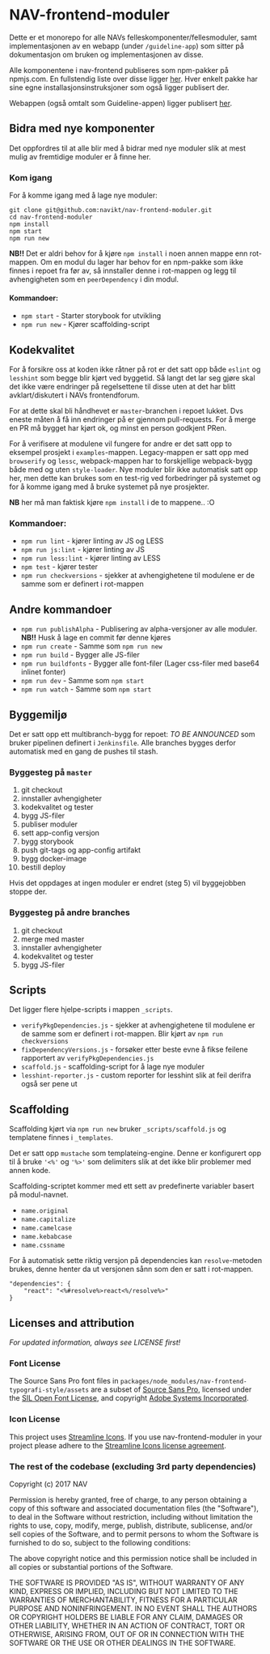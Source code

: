 # NAV-frontend-moduler
Dette er et monorepo for alle NAVs felleskomponenter/fellesmoduler, samt implementasjonen av en webapp (under ```/guideline-app```) 
som sitter på dokumentasjon om bruken og implementasjonen av disse. 

Alle komponentene i nav-frontend publiseres som npm-pakker på npmjs.com. 
En fullstendig liste over disse ligger [her](https://www.npmjs.com/org/navikt).
Hver enkelt pakke har sine egne installasjonsinstruksjoner som også ligger publisert der.

Webappen (også omtalt som Guideline-appen) ligger publisert [her](https://navikt.github.io/nav-frontend-moduler/).

## Bidra med nye komponenter
Det oppfordres til at alle blir med å bidrar med nye moduler slik at mest mulig av fremtidige moduler er å finne her.

### Kom igang
For å komme igang med å lage nye moduler: 
```
git clone git@github.com:navikt/nav-frontend-moduler.git
cd nav-frontend-moduler
npm install
npm start
npm run new
```

**NB!!** Det er aldri behov for å kjøre `npm install` i noen annen mappe enn rot-mappen. 
Om en modul du lager har behov for en npm-pakke som ikke finnes i repoet fra før av, 
så innstaller denne i rot-mappen og legg til avhengigheten som en `peerDependency` i din modul.

#### Kommandoer:
* `npm start` - Starter storybook for utvikling
* `npm run new` - Kjører scaffolding-script

## Kodekvalitet
For å forsikre oss at koden ikke råtner på rot er det satt opp både `eslint` og `lesshint` som begge blir kjørt ved byggetid.
Så langt det lar seg gjøre skal det ikke være endringer på regelsettene til disse uten at det har blitt avklart/diskutert i NAVs frontendforum.

For at dette skal bli håndhevet er `master`-branchen i repoet lukket. Dvs eneste måten å få inn endringer på er gjennom pull-requests. 
For å merge en PR må bygget har kjørt ok, og minst en person godkjent PRen.

For å verifisere at modulene vil fungere for andre er det satt opp to eksempel prosjekt i `examples`-mappen.
Legacy-mappen er satt opp med `browserify` og `lessc`, webpack-mappen har to forskjellige webpack-bygg både med og uten `style-loader`.
Nye moduler blir ikke automatisk satt opp her, men dette kan brukes som en test-rig ved forbedringer på systemet og for å komme igang med å bruke systemet på nye prosjekter. 

**NB** her må man faktisk kjøre `npm install` i de to mappene.. :O

### Kommandoer:
* `npm run lint` - kjører linting av JS og LESS
* `npm run js:lint` - kjører linting av JS
* `npm run less:lint` - kjører linting av LESS
* `npm test` - kjører tester
* `npm run checkversions` - sjekker at avhengighetene til modulene er de samme som er definert i rot-mappen

## Andre kommandoer
* `npm run publishAlpha` - Publisering av alpha-versjoner av alle moduler. **NB!!** Husk å lage en commit før denne kjøres
* `npm run create` - Samme som `npm run new`
* `npm run build` - Bygger alle JS-filer
* `npm run buildfonts` - Bygger alle font-filer (Lager css-filer med base64 inlinet fonter)
* `npm run dev` - Samme som `npm start`
* `npm run watch` - Samme som `npm start`


## Byggemiljø
Det er satt opp ett multibranch-bygg for repoet: *TO BE ANNOUNCED* som bruker pipelinen definert i `Jenkinsfile`.
Alle branches bygges derfor automatisk med en gang de pushes til stash.

### Byggesteg på `master`
1. git checkout
2. innstaller avhengigheter
3. kodekvalitet og tester
4. bygg JS-filer
5. publiser moduler
6. sett app-config versjon
7. bygg storybook
8. push git-tags og app-config artifakt
9. bygg docker-image
10. bestill deploy

Hvis det oppdages at ingen moduler er endret (steg 5) vil byggejobben stoppe der.

### Byggesteg på andre branches
1. git checkout
2. merge med master
3. innstaller avhengigheter
4. kodekvalitet og tester
5. bygg JS-filer

## Scripts
Det ligger flere hjelpe-scripts i mappen `_scripts`. 

* `verifyPkgDependencies.js` - sjekker at avhengighetene til modulene er de samme som er definert i rot-mappen. Blir kjørt av `npm run checkversions`
* `fixDependencyVersions.js` - forsøker etter beste evne å fikse feilene rapportert av `verifyPkgDependencies.js`
* `scaffold.js` - scaffolding-script for å lage nye moduler
* `lesshint-reporter.js` - custom reporter for lesshint slik at feil derifra også ser pene ut

## Scaffolding
Scaffolding kjørt via `npm run new` bruker `_scripts/scaffold.js` og templatene finnes i `_templates`.

Det er satt opp `mustache` som templateing-engine. Denne er konfigurert opp til å bruke `'<%'` og `'%>'` som delimiters slik at det ikke blir problemer med annen kode.

Scaffolding-scriptet kommer med ett sett av predefinerte variabler basert på modul-navnet.
* `name.original`
* `name.capitalize`
* `name.camelcase`
* `name.kebabcase`
* `name.cssname`

For å automatisk sette riktig versjon på dependencies kan `resolve`-metoden brukes, denne henter da ut versjonen sånn som den er satt i rot-mappen.
```
"dependencies": {
    "react": "<%#resolve%>react<%/resolve%>"
}
```

## Licenses and attribution

_For updated information, always see LICENSE first!_

### Font License

The Source Sans Pro font files in `packages/node_modules/nav-frontend-typografi-style/assets` are a subset of
[Source Sans Pro](https://github.com/adobe-fonts/source-sans-pro), licensed under the [SIL Open Font License](http://scripts.sil.org/cms/scripts/page.php?item_id=OFL), and copyright [Adobe Systems Incorporated](http://www.adobe.com/).

### Icon License

This project uses [Streamline Icons](http://www.streamlineicons.com/). If you use nav-frontend-moduler in your project please adhere to the [Streamline Icons license agreement](http://www.streamlineicons.com/license.html).

### The rest of the codebase (excluding 3rd party dependencies)

Copyright (c) 2017 NAV

Permission is hereby granted, free of charge, to any person obtaining a copy
of this software and associated documentation files (the "Software"), to deal
in the Software without restriction, including without limitation the rights
to use, copy, modify, merge, publish, distribute, sublicense, and/or sell
copies of the Software, and to permit persons to whom the Software is
furnished to do so, subject to the following conditions:

The above copyright notice and this permission notice shall be included in all
copies or substantial portions of the Software.

THE SOFTWARE IS PROVIDED "AS IS", WITHOUT WARRANTY OF ANY KIND, EXPRESS OR
IMPLIED, INCLUDING BUT NOT LIMITED TO THE WARRANTIES OF MERCHANTABILITY,
FITNESS FOR A PARTICULAR PURPOSE AND NONINFRINGEMENT. IN NO EVENT SHALL THE
AUTHORS OR COPYRIGHT HOLDERS BE LIABLE FOR ANY CLAIM, DAMAGES OR OTHER
LIABILITY, WHETHER IN AN ACTION OF CONTRACT, TORT OR OTHERWISE, ARISING FROM,
OUT OF OR IN CONNECTION WITH THE SOFTWARE OR THE USE OR OTHER DEALINGS IN THE
SOFTWARE.
